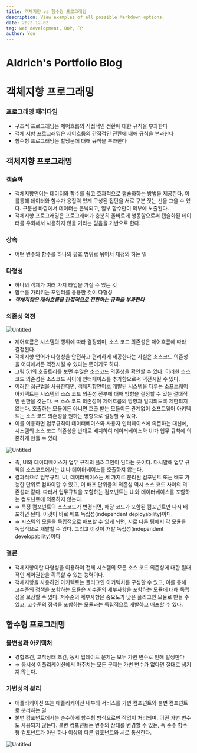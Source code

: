 ```yaml
---
title: 객체지향 vs 함수형 프로그래밍
description: View examples of all possible Markdown options.
date: 2022-12-02
tag: web development, OOP, FP 
author: You
---
```


# Aldrich's Portfolio Blog

# 객체지향 프로그래밍


### 프로그래밍 패러다임

- 구조적 프로그래밍은 제어흐름의 직접적인 전환에 대한 규칙을 부과한다
- 객체 지향 프로그래밍은 제어흐름의 간접적인 전환에 대해 규칙을 부과한다
- 함수형 프로그래밍은 할당문에 대해 규칙을 부과한다

 

## 객체지향 프로그래밍

### 캡슐화

- 객체지향언어는 데이터와 함수를 쉽고 효과적으로 캡슐화하는 방법을 제공한다. 이를통해 데이터와 함수가 응집력 있게 구성된 집단을 서로 구분 짓는 선을 그을 수 있다. 구분선 바깥에서 데이터는 은닉되고, 일부 함수만이 외부에 노출된다.
- 객체지향 프로그래밍은 프로그래머가 충분히 올바르게 행동함으로써 캡슐화된 데이터를 우회해서 사용하지 않을 거라는 믿음을 기반으로 한다.

### 상속

- 어떤 변수와 함수를 하나의 유효 범위로 묶어서 재정의 하는 일

### 다형성

- 하나의 객체가 여러 가지 타입을 가질 수 있는 것
- 함수를 가리키는 포인터를 응용한 것이 다형성
- ***객체지향은 제어흐름을 간접적으로 전환하는 규칙을 부과한다***

### 의존성 역전

![Untitled](/img/OOP/Untitled.png)

- 제어흐름은 시스템의 행위에 따라 결정되며, 소스 코드 의존성은 제어흐름에 따라 결정된다.
- 객체지향 언어가 다형성을 안전하고 편리하게 제공한다는 사실은 소스코드 의존성을 어디에서든 역전시킬 수 있다는 뜻이기도 하다.
- 그림 5.1의 호출트리를 보면 수많은 소스코드 의존성을 확인할 수 있다. 이러한 소스 코드 의존성은 소스코드 사이에 인터페이스를 추가함으로써 역전시킬 수 있다.
- 이러한 접근법을 사용한다면, 객체지향언어로 개발된 시스템을 다루는 소프트웨어 아키텍트는 시스템의 소스 코드 의존성 전부에 대해 방향을 결정할 수 있는 절대적인 권한을 갖는다. ⇒ 소스 코드 의존성이 제어흐름의 방향과 일치되도록 제한되지 않는다. 호출하는 모듈이든 아니면 호출 받는 모듈이든 관계없이 소프트웨어 아키텍트는 소스 코드 의존성을 원하는 방향으로 설정할 수 있다.
- 이를 이용하면 업무규칙이 데이터베이스와 사용자 인터페이스에 의존하는 대신에, 시스템의 소스 코드 의존성을 반대로 배치하여 데이터베이스와 UI가 업무 규칙에 의존하게 만들 수 있다.

![Untitled](/img/OOP/Untitled%201.png)

- 즉, UI와 데이터베이스가 업무 규칙의 플러그인이 된다는 뜻이다. 다시말해 업무 규칙의 소스코드에서는 UI나 데이터베이스를 호출하지 않는다.
- 결과적으로 엄무규칙, UI, 데이터베이스는 세 가지로 분리된 컴포넌트 또는 배포 가능한 단위로 컴파이할 수 있고, 이 배포 단위들의 의존성 역시 소스 코드 사이의 의존성과 같다. 따라서 업무규칙을 포함하는 컴포넌트는 UI와 데이터베이스를 포함하는 컴포넌트에 의존하지 않는다.
- ⇒ 특정 컴포넌트의 소스코드가 변경되면, 해당 코드가 포함된 컴포넌트만 다시 배포하면 된다. 이것이 바로 배포 독립성(independent deployability)이다.
- ⇒ 시스템의 모듈을 독립적으로 배포할 수 있게 되면, 서로 다른 팀에서 각 모듈을 독립적으로 개발할 수 있다. 그리고 이것이 개발 독립성(independent developability)이다

### 결론

- 객체지향이란 다형성을 이용하여 전체 시스템의 모든 소스 코드 의존성에 대한 절대적인 제어권한을 획득할 수 있는 능력이다.
- 객체지향을 사용하면 아키텍트는 플러그인 아키텍처를 구성할 수 있고, 이를 통해 고수준의 정책을 포함하는 모듈은 저수준의 세부사항을 포함하는 모듈에 대해 독립성을 보장할 수 있다. 저수준의 세부사항은 중요도가 낮은 플러그인 모듈로 만들 수 있고, 고수준의 정책을 포함하는 모듈과는 독립적으로 개발하고 배포할 수 있다.

## 함수형 프로그래밍

### 불변성과 아키텍처

- 경합조건, 교착상태 조건, 동시 업데이트 문제는 모두 가변 변수로 인해 발생한다
- ⇒ 동시성 어플리케이션에서 마주치는 모든 문제는 가변 변수가 없다면 절대로 생기지 않는다.

### 가변성의 분리

- 애플리케이션 또는 애플리케이션 내부의 서비스를 가변 컴포넌트와 불변 컴포넌트로 분리하는 일
- 불변 컴포넌트에서는 순수하게 함수형 방식으로만 작업이 처리되며, 어떤 가변 변수도 사용되지 않는다. 불변 컴포넌트는 변수의 상태를 변경할 수 있는, 즉 순수 함수형 컴포넌트가 아닌 하나 이상의 다른 컴포넌트와 서로 통신한다.

![Untitled](/img/OOP/Untitled%202.png)